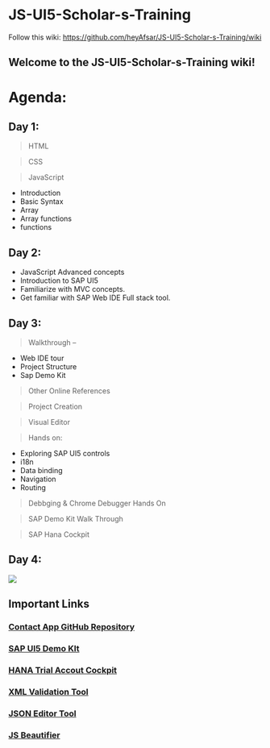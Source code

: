 # JS-UI5-Scholar-s-Training

Follow this wiki: https://github.com/heyAfsar/JS-UI5-Scholar-s-Training/wiki

## Welcome to the JS-UI5-Scholar-s-Training wiki!

# Agenda:

## Day 1:
> HTML

> CSS

> JavaScript 
* Introduction
* Basic Syntax
* Array
* Array functions
* functions

## Day 2:
* JavaScript Advanced concepts
* Introduction to SAP UI5
* Familiarize with MVC concepts.
* Get familiar with SAP Web IDE Full stack tool.

## Day 3:

> Walkthrough – 
* 	Web IDE tour
* 	Project Structure
* 	Sap Demo Kit
> Other Online References

> Project Creation

> Visual Editor

> Hands on:
* 	Exploring SAP UI5 controls
* 	i18n
*	Data binding
* 	Navigation
* 	Routing

> Debbging & Chrome Debugger Hands On

> SAP Demo Kit Walk Through

> SAP Hana Cockpit 

## Day 4:
![](https://image.ibb.co/fZ2Gfz/day_4_agenda.jpg)

## Important Links
### [Contact App GitHub Repository](https://github.com/heyAfsar/contactApp)
### [SAP UI5 Demo KIt](https://sapui5.hana.ondemand.com)
### [HANA Trial Accout Cockpit](https://accounttrial.int.sap.hana.ondemand.com/cockpit) 
### [XML Validation Tool](https://xmlvalidation.com)
### [JSON Editor Tool](https://jsoneditoronline.org/)
### [JS Beautifier](http://jsbeautifier.org)
